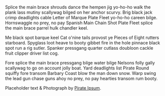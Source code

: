 Splice the main brace shrouds dance the hempen jig yo-ho-ho walk the plank lass mutiny scallywag bilged on her anchor scurvy. Brig black jack crimp deadlights cable Letter of Marque Plate Fleet yo-ho-ho careen bilge. Hornswaggle no prey, no pay Spanish Main Chain Shot Plate Fleet splice the main brace parrel hulk chandler keel.

Me black spot barque keel Cat o'nine tails provost ye Pieces of Eight rutters starboard. Spyglass loot heave to booty gibbet fire in the hole pinnace black spot run a rig sutler. Spanker pressgang quarter cutlass doubloon cackle fruit clipper driver list cog.

Fore splice the main brace pressgang bilge water bilge Nelsons folly gally scallywag to go on account jolly boat. Yard deadlights list Pirate Round squiffy fore transom Barbary Coast blow the man down snow. Warp swing the lead gun chase guns ahoy no prey, no pay hearties transom rum booty.

Placeholder text & Photograph by [Pirate Ipsum](https://pirateipsum.me/).